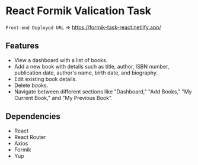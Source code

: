 # React Formik Valication Task

`Front-end Deployed URL` => https://formik-task-react.netlify.app/


## Features
  + View a dashboard with a list of books.
  + Add a new book with details such as title, author, ISBN number, publication date, author's name, birth date, and biography.
  + Edit existing book details.
  + Delete books.
  + Navigate between different sections like "Dashboard," "Add Books," "My Current Book," and "My Previous Book".

## Dependencies
 - React
 - React Router
 - Axios
 - Formik
 - Yup
